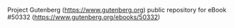 Project Gutenberg (https://www.gutenberg.org) public repository for
eBook #50332 (https://www.gutenberg.org/ebooks/50332)
